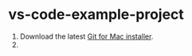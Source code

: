 # vs-code-example-project

1. Download the latest <a href="https://sourceforge.net/projects/git-osx-installer/files/">Git for Mac installer</a>.
2.